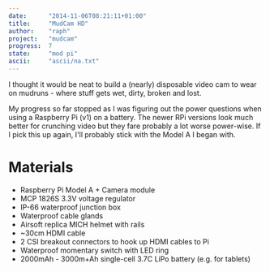 ```yaml
---
date:      "2014-11-06T08:21:11+01:00"
title:     "MudCam HD"
author:    "raph"
project:   "mudcam"
progress:  7
state:     "mod pi"
ascii:     "ascii/na.txt"
---
```

I thought it would be neat to build a (nearly) disposable video cam to wear on mudruns - where stuff gets wet, dirty, broken and lost.

My progress so far stopped as I was figuring out the power questions when using a Raspberry Pi (v1) on a battery. The newer RPi versions look much better for crunching video but they fare probably a lot worse power-wise. If I pick this up again, I'll probably stick with the Model A I began with.

# Materials
* Raspberry Pi Model A + Camera module
* MCP 1826S 3.3V voltage regulator
* IP-66 waterproof junction box
* Waterproof cable glands
* Airsoft replica MICH helmet with rails
* ~30cm HDMI cable
* 2 CSI breakout connectors to hook up HDMI cables to Pi
* Waterproof momentary switch with LED ring
* 2000mAh - 3000m+Ah single-cell 3.7C LiPo battery (e.g. for tablets)
